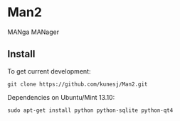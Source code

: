 Man2
======

MANga MANager


Install
-------
To get current development:

    git clone https://github.com/kunesj/Man2.git

Dependencies on Ubuntu/Mint 13.10:

    sudo apt-get install python python-sqlite python-qt4

